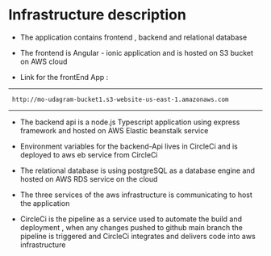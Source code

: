 # Infrastructure description 

- The application contains frontend , backend and relational database 

- The frontend is Angular - ionic application and is hosted on S3 bucket on AWS cloud

- Link for the frontEnd App : 
---

```  http://mo-udagram-bucket1.s3-website-us-east-1.amazonaws.com  ```

---
- The backend api is a node.js Typescript application using express framework and hosted on AWS Elastic beanstalk service 

- Environment variables for the backend-Api lives in CircleCi and is deployed to aws eb service from CircleCi 

- The relational database is using postgreSQL as a database engine and hosted on AWS RDS service on the cloud 

- The three services of the aws infrastructure is communicating to host the application

- CircleCi is the pipeline as a service used to automate the build and deployment , when any changes pushed to github main branch the pipeline is triggered and CircleCi integrates and delivers code into aws infrastructure